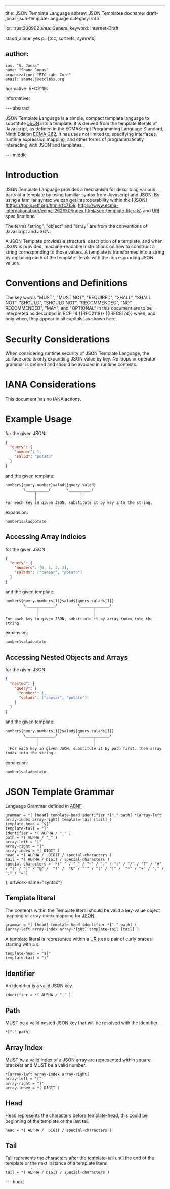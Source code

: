 ---
title: JSON Template Language
abbrev: JSON Templates
docname: draft-jonas-json-template-language
category: info

ipr: trust200902
area: General
keyword: Internet-Draft

stand_alone: yes
pi: [toc, sortrefs, symrefs]

author:
 -
    ins: "S. Jonas"
    name: "Shane Jonas"
    organization: "ETC Labs Core"
    email: shane.j@etclabs.org

normative:
  RFC2119:

informative:

--- abstract

JSON Template Language is a simple, compact template language to substitute [JSON](https://tools.ietf.org/html/rfc7159) into a template. It is derived from the template literals of Javascript, as defined in the ECMAScript Programming Language Standard, Ninth Edition [ECMA-262](https://www.ecma-international.org/ecma-262/9.0/index.html#sec-template-literals). It has uses not limited to: specifying interfaces, runtime expression mapping, and other forms of programmatically interacting with JSON and templates.

--- middle

# Introduction

JSON Template Language provides a mechanism for describing various parts of a template by using familiar syntax from Javascript and JSON. By using a familiar syntax we can get interoperability within the [JSON](https://tools.ietf.org/html/rfc7159, https://www.ecma-international.org/ecma-262/9.0/index.html#sec-template-literals) and [URI](https://tools.ietf.org/html/rfc6570) specifications.

The terms "string", "object" and "array" are from the conventions of Javascript and JSON.

A JSON Template provides a structural description of a template, and when JSON is provided, machine-readable instructions on how to construct a string corresponding to those values. A template is transformed into a string by replacing each of the template literals with the corresponding JSON values.

# Conventions and Definitions

The key words "MUST", "MUST NOT", "REQUIRED", "SHALL", "SHALL NOT", "SHOULD",
"SHOULD NOT", "RECOMMENDED", "NOT RECOMMENDED", "MAY", and "OPTIONAL" in this
document are to be interpreted as described in BCP 14 {{RFC2119}} {{!RFC8174}}
when, and only when, they appear in all capitals, as shown here.


# Security Considerations
When considering runtime security of JSON Template Language, the surface area is only expanding JSON value by key. No loops or operator grammar is defined and should be avoided in runtime contexts.

# IANA Considerations

This document has no IANA actions.


# Example Usage
for the given JSON:

~~~JSON
{
  "query": {
    "number": 1,
    "salad": "potato"
  }
}
~~~

and the given template:

~~~
number${query.number}salad${query.salad}
        \__________/       \__________/
             |                   |
             |                   |
For each key in given JSON, substitute it by key into the string.
~~~

expansion:

~~~
number1saladpotato
~~~

## Accessing Array indicies

for the given JSON

~~~JSON
{
  "query": {
    "numbers": [0, 1, 2, 3],
    "salads": ["caesar", "potato"]
  }
}
~~~

and the given template:

~~~
number${query.numbers[1]}salad${query.salads[1]}
        \_____________/         \_____________/
              |                        |
              |                        |
For each key in given JSON, substitute it by array index into the string.
~~~

expansion:

~~~
number1saladpotato
~~~

## Accessing Nested Objects and Arrays

for the given JSON

~~~JSON
{
  "nested": {
    "query": {
      "number": 1,
      "salads": ["caesar", "potato"]
    }
  }
}
~~~

and the given template:

~~~
number${query.numbers[1]}salad${query.salads[1]}
        \_____________/         \_____________/
              |                        |
              |                        |
  For each key in given JSON, substitute it by path first. then array index into the string.
~~~

expansion:

~~~
number1saladpotato
~~~

# JSON Template Grammar

Language Grammar defined in [ABNF](https://tools.ietf.org/html/rfc5234)

~~~ abnf
grammar = *( [head] template-head identifier *["." path] *[array-left array-index array-right] template-tail [tail] )
template-head = "${"
template-tail = "}"
identifier = *( ALPHA / "_" )
path = *( ALPHA / "_" )
array-left = "["
array-right = "]"
array-index = *( DIGIT )
head = *( ALPHA /  DIGIT / special-characters )
tail = *( ALPHA / DIGIT / special-characters )
special-characters =  *("-" / "_" / "~" / "." / ":" / "/" / "?" / "#" / "[" / "]" / "@" /  "!" /  "&" / "'" / "(" / ")" /  "*" / "+" / "," / ";" / "=")
~~~
{: artwork-name="syntax"}

## Template literal
The contents within the Template literal should be valid a key-value object mapping or array-index mapping for [JSON](https://tools.ietf.org/html/rfc7159).

~~~abnf
grammar = *( [head] template-head identifier *["." path] \
[array-left array-index array-right] template-tail [tail] )
~~~

A template literal is represented within a [URIs](https://tools.ietf.org/html/rfc3986) as a pair of curly braces starting with a `$`.

~~~abnf
template-head = "${"
template-tail = "}"
~~~

## Identifier
An identifier is a valid JSON key.

~~~abnf
identifier = *( ALPHA / "_" )
~~~

## Path
MUST be a valid nested JSON key that will be resolved with the identifier.

~~~abnf
*["." path]
~~~

## Array Index
MUST be a valid index of a JSON array are represented within square brackets and MUST be a valid number.

~~~abnf
*[array-left array-index array-right]
array-left = "["
array-right = "]"
array-index = *( DIGIT )
~~~

## Head
Head represents the characters before template-head, this could be beginning of the template or the last tail.

~~~abnf
head = *( ALPHA /  DIGIT / special-characters )
~~~

## Tail
Tail represents the characters after the template-tail until the end of the template or the next instance of a template literal.

~~~abnf
tail = *( ALPHA / DIGIT / special-characters )
~~~

--- back